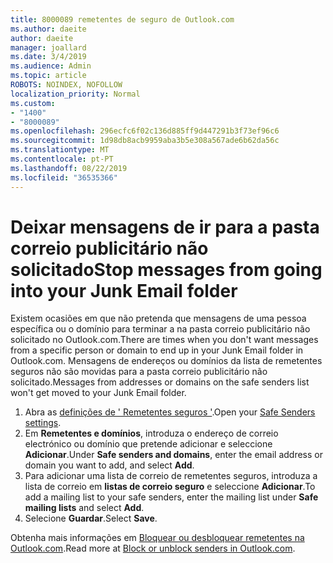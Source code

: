 ```yaml
---
title: 8000089 remetentes de seguro de Outlook.com
ms.author: daeite
author: daeite
manager: joallard
ms.date: 3/4/2019
ms.audience: Admin
ms.topic: article
ROBOTS: NOINDEX, NOFOLLOW
localization_priority: Normal
ms.custom:
- "1400"
- "8000089"
ms.openlocfilehash: 296ecfc6f02c136d885ff9d447291b3f73ef96c6
ms.sourcegitcommit: 1d98db8acb9959aba3b5e308a567ade6b62da56c
ms.translationtype: MT
ms.contentlocale: pt-PT
ms.lasthandoff: 08/22/2019
ms.locfileid: "36535366"
---
```

# <a name="stop-messages-from-going-into-your-junk-email-folder"></a><span data-ttu-id="02c39-102">Deixar mensagens de ir para a pasta correio publicitário não solicitado</span><span class="sxs-lookup"><span data-stu-id="02c39-102">Stop messages from going into your Junk Email folder</span></span>

<span data-ttu-id="02c39-103">Existem ocasiões em que não pretenda que mensagens de uma pessoa específica ou o domínio para terminar a na pasta correio publicitário não solicitado no Outlook.com.</span><span class="sxs-lookup"><span data-stu-id="02c39-103">There are times when you don't want messages from a specific person or domain to end up in your Junk Email folder in Outlook.com.</span></span> <span data-ttu-id="02c39-104">Mensagens de endereços ou domínios da lista de remetentes seguros não são movidas para a pasta correio publicitário não solicitado.</span><span class="sxs-lookup"><span data-stu-id="02c39-104">Messages from addresses or domains on the safe senders list won't get moved to your Junk Email folder.</span></span>

1. <span data-ttu-id="02c39-105">Abra as [definições de ' Remetentes seguros '](https://go.microsoft.com/fwlink/?linkid=2035804).</span><span class="sxs-lookup"><span data-stu-id="02c39-105">Open your [Safe Senders settings](https://go.microsoft.com/fwlink/?linkid=2035804).</span></span>
2. <span data-ttu-id="02c39-106">Em **Remetentes e domínios**, introduza o endereço de correio electrónico ou domínio que pretende adicionar e seleccione **Adicionar**.</span><span class="sxs-lookup"><span data-stu-id="02c39-106">Under **Safe senders and domains**, enter the email address or domain you want to add, and select **Add**.</span></span>
3. <span data-ttu-id="02c39-107">Para adicionar uma lista de correio de remetentes seguros, introduza a lista de correio em **listas de correio seguro** e seleccione **Adicionar**.</span><span class="sxs-lookup"><span data-stu-id="02c39-107">To add a mailing list to your safe senders, enter the mailing list under **Safe mailing lists** and select **Add**.</span></span>
4. <span data-ttu-id="02c39-108">Selecione **Guardar**.</span><span class="sxs-lookup"><span data-stu-id="02c39-108">Select **Save**.</span></span>

<span data-ttu-id="02c39-109">Obtenha mais informações em [Bloquear ou desbloquear remetentes na Outlook.com](https://support.office.com/article/afba1c94-77bb-4f50-8b85-057cf52f4d5e?wt.mc_id=Office_Outlook_com_Alchemy).</span><span class="sxs-lookup"><span data-stu-id="02c39-109">Read more at [Block or unblock senders in Outlook.com](https://support.office.com/article/afba1c94-77bb-4f50-8b85-057cf52f4d5e?wt.mc_id=Office_Outlook_com_Alchemy).</span></span>